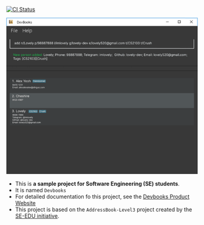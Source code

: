[![CI Status](https://github.com/AY2526S1-CS2103-F12-2/tp/actions/workflows/gradle.yml/badge.svg)](https://github.com/AY2526S1-CS2103-F12-2/tp/actions/workflows/gradle.yml)

![Ui](docs/images/Ui.png)

* This is **a sample project for Software Engineering (SE) students**.<br>
* It is named `Devbooks`
* For detailed documentation fo this project, see the [Devbooks Product Website](https://ay2526s1-cs2103-f12-2.github.io/tp/DeveloperGuide.html)
* This project is based on the `AddressBook-Level3` project created by the [SE-EDU initiative](https://se-education.org).

